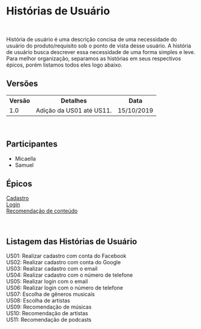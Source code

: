 # Histórias de Usuário
<div class="line"></div>

<p align="justify">&emsp;

História de usuário é uma descrição concisa de uma necessidade do usuário do produto/requisito sob o ponto de vista desse usuário.
A história de usuário busca descrever essa necessidade de uma forma simples e leve.<br>
Para melhor organização, separamos as histórias em seus respectivos épicos, porém listamos todos eles logo abaixo.
</p>

## Versões

<table class="versions">
	<tr>
		<th class="version_header">Versão</th>
		<th>Detalhes</th>
		<th>Data</th>
	</tr>
	<tr>
		<td>1.0</td>
		<td>Adição da US01 até US11.</td>
		<td>15/10/2019</td>
	</tr>
</table> 
<br>

## Participantes
- Micaella
- Samuel

## Épicos

[Cadastro](epicos/cadastro.md)<br>
[Login](epicos/login.md) <br>
[Recomendação de conteúdo](epicos/recomendacao.md)

<br>

## Listagem das Histórias de Usuário
US01: Realizar cadastro com conta do Facebook<br>
US02: Realizar cadastro com conta do Google<br>
US03: Realizar cadastro com o email<br>
US04: Realizar cadastro com o número de telefone <br>
US05: Realizar login com o email <br>
US06: Realizar login com o número de telefone <br>
US07: Escolha de gêneros musicais <br>
US08: Escolha de artistas <br>
US09: Recomendação de músicas <br>
US10: Recomendação de artistas <br>
US11: Recomendação de podcasts <br>
